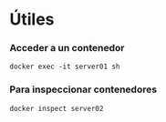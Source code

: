 # Útiles

### Acceder a un contenedor

```
docker exec -it server01 sh
```

### Para inspeccionar contenedores

```
docker inspect server02
```
